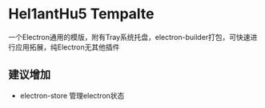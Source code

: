 # Hel1antHu5 Tempalte
一个Electron通用的模版，附有Tray系统托盘，electron-builder打包，可快速进行应用拓展，纯Electron无其他插件

## 建议增加
- electron-store 管理electron状态